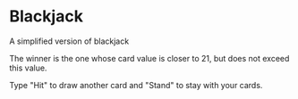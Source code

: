 # Blackjack
A simplified version of blackjack

The winner is the one whose card value is closer to 21, but does not exceed this value.

Type "Hit" to draw another card and "Stand" to stay with your cards.
